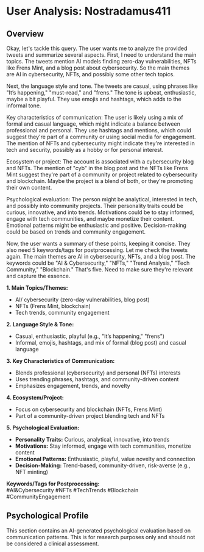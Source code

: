 # User Analysis: Nostradamus411

## Overview

<think>
Okay, let's tackle this query. The user wants me to analyze the provided tweets and summarize several aspects. First, I need to understand the main topics. The tweets mention AI models finding zero-day vulnerabilities, NFTs like Frens Mint, and a blog post about cybersecurity. So the main themes are AI in cybersecurity, NFTs, and possibly some other tech topics.

Next, the language style and tone. The tweets are casual, using phrases like "It’s happening," "must-read," and "frens." The tone is upbeat, enthusiastic, maybe a bit playful. They use emojis and hashtags, which adds to the informal tone.

Key characteristics of communication: The user is likely using a mix of formal and casual language, which might indicate a balance between professional and personal. They use hashtags and mentions, which could suggest they're part of a community or using social media for engagement. The mention of NFTs and cybersecurity might indicate they're interested in tech and security, possibly as a hobby or for personal interest.

Ecosystem or project: The account is associated with a cybersecurity blog and NFTs. The mention of "cyb" in the blog post and the NFTs like Frens Mint suggest they're part of a community or project related to cybersecurity and blockchain. Maybe the project is a blend of both, or they're promoting their own content.

Psychological evaluation: The person might be analytical, interested in tech, and possibly into community projects. Their personality traits could be curious, innovative, and into trends. Motivations could be to stay informed, engage with tech communities, and maybe monetize their content. Emotional patterns might be enthusiastic and positive. Decision-making could be based on trends and community engagement.

Now, the user wants a summary of these points, keeping it concise. They also need 5 keywords/tags for postprocessing. Let me check the tweets again. The main themes are AI in cybersecurity, NFTs, and a blog post. The keywords could be "AI & Cybersecurity," "NFTs," "Trend Analysis," "Tech Community," "Blockchain." That's five. Need to make sure they're relevant and capture the essence.
</think>

**1. Main Topics/Themes:**  
- AI/ cybersecurity (zero-day vulnerabilities, blog post)  
- NFTs (Frens Mint, blockchain)  
- Tech trends, community engagement  

**2. Language Style & Tone:**  
- Casual, enthusiastic, playful (e.g., "It’s happening," "frens")  
- Informal, emojis, hashtags, and mix of formal (blog post) and casual language  

**3. Key Characteristics of Communication:**  
- Blends professional (cybersecurity) and personal (NFTs) interests  
- Uses trending phrases, hashtags, and community-driven content  
- Emphasizes engagement, trends, and novelty  

**4. Ecosystem/Project:**  
- Focus on cybersecurity and blockchain (NFTs, Frens Mint)  
- Part of a community-driven project blending tech and NFTs  

**5. Psychological Evaluation:**  
- **Personality Traits:** Curious, analytical, innovative, into trends  
- **Motivations:** Stay informed, engage with tech communities, monetize content  
- **Emotional Patterns:** Enthusiastic, playful, value novelty and connection  
- **Decision-Making:** Trend-based, community-driven, risk-averse (e.g., NFT minting)  

**Keywords/Tags for Postprocessing:**  
#AI&Cybersecurity #NFTs #TechTrends #Blockchain #CommunityEngagement

## Psychological Profile

This section contains an AI-generated psychological evaluation based on communication patterns. This is for research purposes only and should not be considered a clinical assessment.